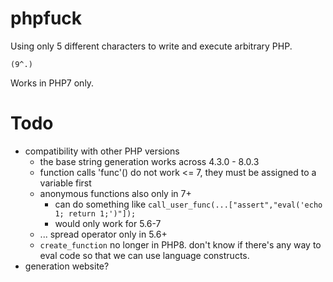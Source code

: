 # phpfuck
Using only 5 different characters to write and execute arbitrary PHP.

```
(9^.)
```

Works in PHP7 only.

# Todo
- compatibility with other PHP versions
  - the base string generation works across 4.3.0 - 8.0.3
  - function calls 'func'() do not work <= 7, they must be assigned to a variable first
  - anonymous functions also only in 7+
    - can do something like `call_user_func(...["assert","eval('echo 1; return 1;')"]);`
    - would only work for 5.6-7
  - ... spread operator only in 5.6+
  - `create_function` no longer in PHP8. don't know if there's any way to eval code so that we can use language constructs.
- generation website?
